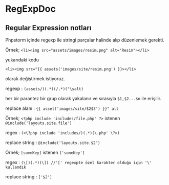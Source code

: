 # RegExpDoc
## Regular Expression notları

Phpstorm içinde regexp ile stringi parçalar halinde alıp düzenlemek gerekti.

Örnek;
`<li><img src="assets/images/resim.png" alt="Resim"></li>`

yukarıdaki kodu

`<li><img src="{{ assets('images/site/resim.png') }}></li>`

olarak değiştirmek istiyoruz.

regexp : `(assets/)(.*)(/.*)("\salt)`

her bir parantez bir grup olarak yakalanır ve sırasıyla `$1,$2...$n` ile erişilir.

replace alanı : `{{ asset('images/site/$2$3') }}" alt`

Örnek;
`<?php include 'includes/file.php' ?>`
istenen
`@include('layouts.site.file')`

regex : `(<\?php include 'includes/)(.*)(\.php' \?>)`

replace string : `@include('layouts.site.$2')`

Örnek;
`[someKey]`
istenen
`['someKey']`

regex : `(\[)(.*)(\]) //'[' regexpte özel karakter olduğu için '\' kullandık `

replace string : `['$2']`
